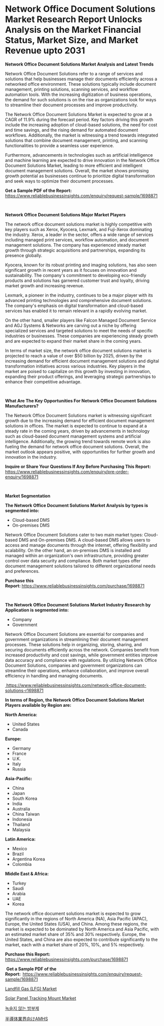 <p><h1>Network Office Document Solutions Market Research Report Unlocks Analysis on the Market Financial Status, Market Size, and Market Revenue upto 2031</h1></p><p><strong>Network Office Document Solutions Market Analysis and Latest Trends</strong></p>
<p><p>Network Office Document Solutions refer to a range of services and solutions that help businesses manage their documents efficiently across a networked office environment. These solutions typically include document management, printing solutions, scanning services, and workflow automation tools. With the increasing digitization of business operations, the demand for such solutions is on the rise as organizations look for ways to streamline their document processes and improve productivity.</p><p>The Network Office Document Solutions Market is expected to grow at a CAGR of 11.9% during the forecast period. Key factors driving this growth include the increasing adoption of cloud-based solutions, the need for cost and time savings, and the rising demand for automated document workflows. Additionally, the market is witnessing a trend towards integrated solutions that combine document management, printing, and scanning functionalities to provide a seamless user experience.</p><p>Furthermore, advancements in technologies such as artificial intelligence and machine learning are expected to drive innovation in the Network Office Document Solutions Market, leading to more efficient and intelligent document management solutions. Overall, the market shows promising growth potential as businesses continue to prioritize digital transformation and seek ways to optimize their document processes.</p></p>
<p><strong>Get a Sample PDF of the Report:&nbsp;</strong> <a href="https://www.reliablebusinessinsights.com/enquiry/request-sample/1698871">https://www.reliablebusinessinsights.com/enquiry/request-sample/1698871</a></p>
<p>&nbsp;</p>
<p><strong>Network Office Document Solutions Major Market Players</strong></p>
<p><p>The network office document solutions market is highly competitive with key players such as Xerox, Kyocera, Lexmark, and Fuji-Xerox dominating the industry. Xerox, a leader in the sector, offers a wide range of services including managed print services, workflow automation, and document management solutions. The company has experienced steady market growth through strategic acquisitions and partnerships, expanding its presence globally.</p><p>Kyocera, known for its robust printing and imaging solutions, has also seen significant growth in recent years as it focuses on innovation and sustainability. The company's commitment to developing eco-friendly products and solutions has garnered customer trust and loyalty, driving market growth and increasing revenue.</p><p>Lexmark, a pioneer in the industry, continues to be a major player with its advanced printing technologies and comprehensive document solutions. The company's emphasis on digital transformation and cloud-based services has enabled it to remain relevant in a rapidly evolving market.</p><p>On the other hand, smaller players like Falcon Managed Document Service and AGJ Systems & Networks are carving out a niche by offering specialized services and targeted solutions to meet the needs of specific industries or businesses. These companies are experiencing steady growth and are expected to expand their market share in the coming years.</p><p>In terms of market size, the network office document solutions market is projected to reach a value of over $50 billion by 2025, driven by the increasing demand for efficient document management solutions and digital transformation initiatives across various industries. Key players in the market are poised to capitalize on this growth by investing in innovation, expanding their product offerings, and leveraging strategic partnerships to enhance their competitive advantage.</p></p>
<p>&nbsp;</p>
<p><strong>What Are The Key Opportunities For Network Office Document Solutions Manufacturers?</strong></p>
<p><p>The Network Office Document Solutions market is witnessing significant growth due to the increasing demand for efficient document management solutions in offices. The market is expected to continue to expand at a steady rate in the coming years, driven by advancements in technology such as cloud-based document management systems and artificial intelligence. Additionally, the growing trend towards remote work is also fueling the demand for network office document solutions. Overall, the market outlook appears positive, with opportunities for further growth and innovation in the industry.</p></p>
<p><strong>Inquire or Share Your Questions If Any Before Purchasing This Report:</strong> <a href="https://www.reliablebusinessinsights.com/enquiry/pre-order-enquiry/1698871">https://www.reliablebusinessinsights.com/enquiry/pre-order-enquiry/1698871</a></p>
<p>&nbsp;</p>
<p><strong>Market Segmentation</strong></p>
<p><strong>The Network Office Document Solutions Market Analysis by types is segmented into:</strong></p>
<p><ul><li>Cloud-based DMS</li><li>On-premises DMS</li></ul></p>
<p><p>Network Office Document Solutions cater to two main market types: Cloud-based DMS and On-premises DMS. A cloud-based DMS allows users to access and manage documents through the internet, offering flexibility and scalability. On the other hand, an on-premises DMS is installed and managed within an organization's own infrastructure, providing greater control over data security and compliance. Both market types offer document management solutions tailored to different organizational needs and preferences.</p></p>
<p><strong>Purchase this Report:&nbsp;</strong><a href="https://www.reliablebusinessinsights.com/purchase/1698871">https://www.reliablebusinessinsights.com/purchase/1698871</a></p>
<p>&nbsp;</p>
<p><strong>The Network Office Document Solutions Market Industry Research by Application is segmented into:</strong></p>
<p><ul><li>Company</li><li>Government</li></ul></p>
<p><p>Network Office Document Solutions are essential for companies and government organizations in streamlining their document management processes. These solutions help in organizing, storing, sharing, and securing documents efficiently across the network. Companies benefit from increased productivity and cost savings, while government entities improve data accuracy and compliance with regulations. By utilizing Network Office Document Solutions, companies and government organizations can streamline their operations, enhance collaboration, and improve overall efficiency in handling and managing documents.</p></p>
<p><a href="https://www.reliablebusinessinsights.com/network-office-document-solutions-r1698871">&nbsp;https://www.reliablebusinessinsights.com/network-office-document-solutions-r1698871</a></p>
<p><strong>In terms of Region, the Network Office Document Solutions Market Players available by Region are:</strong></p>
<p>
    <p> <strong> North America: </strong>
        <ul>
            <li>United States</li>
            <li>Canada</li>
        </ul>
        </p> 
    <p> <strong> Europe: </strong>
        <ul>
            <li>Germany</li>
            <li>France</li>
            <li>U.K.</li>
            <li>Italy</li>
            <li>Russia</li>
        </ul>
        </p> 
    <p> <strong> Asia-Pacific: </strong>
        <ul>
            <li>China</li>
            <li>Japan</li>
            <li>South Korea</li>
            <li>India</li>
            <li>Australia</li>
            <li>China Taiwan</li>
            <li>Indonesia</li>
            <li>Thailand</li>
            <li>Malaysia</li>
        </ul>
        </p> 
    <p> <strong> Latin America: </strong>
        <ul>
            <li>Mexico</li>
            <li>Brazil</li>
            <li>Argentina Korea</li>
            <li>Colombia</li>
        </ul>
        </p> 
    <p> <strong> Middle East & Africa: </strong>
        <ul>
            <li>Turkey</li>
            <li>Saudi</li>
            <li>Arabia</li>
            <li>UAE</li>
            <li>Korea</li>
        </ul>
    </p>
    </p>
<p><p>The network office document solutions market is expected to grow significantly in the regions of North America (NA), Asia Pacific (APAC), Europe, the United States (USA), and China. Among these regions, the market is expected to be dominated by North America and Asia Pacific, with an estimated market share of 35% and 30% respectively. Europe, the United States, and China are also expected to contribute significantly to the market, each with a market share of 20%, 10%, and 5% respectively.</p></p>
<p><strong>Purchase this Report: </strong><a href="https://www.reliablebusinessinsights.com/purchase/1698871">https://www.reliablebusinessinsights.com/purchase/1698871</a></p>
<p>&nbsp;<strong>Get a Sample PDF of the Report:&nbsp;&nbsp;</strong><a href="https://www.reliablebusinessinsights.com/enquiry/request-sample/1698871">https://www.reliablebusinessinsights.com/enquiry/request-sample/1698871</a></p>
<p><strong></strong></p>
<p><p><a href="https://github.com/IzaiahBartell/Market-Research-Report-List-1/blob/main/landfill-gas-lfg-market.md">Landfill Gas (LFG) Market</a></p><p><a href="https://github.com/biheemgalvinlouises6hokrh3h/Market-Research-Report-List-2/blob/main/solar-panel-tracking-mount-market.md">Solar Panel Tracking Mount Market</a></p><p><a href="https://github.com/muchswr/Market-Research-Report-List-1/blob/main/4026630109018.md">녹슬지 않는 방부제</a></p><p><a href="https://github.com/DudleyFerry/Market-Research-Report-List-1/blob/main/3708163124576.md">半導体業界向けAMHS</a></p></p>